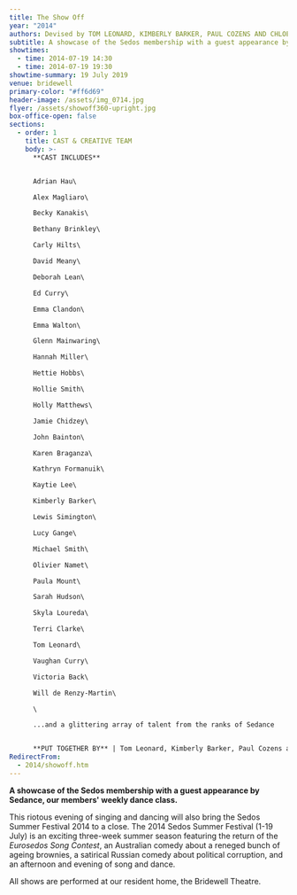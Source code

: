 ```yaml
---
title: The Show Off
year: "2014"
authors: Devised by TOM LEONARD, KIMBERLY BARKER, PAUL COZENS AND CHLOE FAINE
subtitle: A showcase of the Sedos membership with a guest appearance by Sedance
showtimes:
  - time: 2014-07-19 14:30
  - time: 2014-07-19 19:30
showtime-summary: 19 July 2019
venue: bridewell
primary-color: "#ff6d69"
header-image: /assets/img_0714.jpg
flyer: /assets/showoff360-upright.jpg
box-office-open: false
sections:
  - order: 1
    title: CAST & CREATIVE TEAM
    body: >-
      **CAST INCLUDES**


      Adrian Hau\

      Alex Magliaro\

      Becky Kanakis\

      Bethany Brinkley\

      Carly Hilts\

      David Meany\

      Deborah Lean\

      Ed Curry\

      Emma Clandon\

      Emma Walton\

      Glenn Mainwaring\

      Hannah Miller\

      Hettie Hobbs\

      Hollie Smith\

      Holly Matthews\

      Jamie Chidzey\

      John Bainton\

      Karen Braganza\

      Kathryn Formanuik\

      Kaytie Lee\

      Kimberly Barker\

      Lewis Simington\

      Lucy Gange\

      Michael Smith\

      Olivier Namet\

      Paula Mount\

      Sarah Hudson\

      Skyla Loureda\

      Terri Clarke\

      Tom Leonard\

      Vaughan Curry\

      Victoria Back\

      Will de Renzy-Martin\

      \

      ...and a glittering array of talent from the ranks of Sedance


      **PUT TOGETHER BY** | Tom Leonard, Kimberly Barker, Paul Cozens and Chloë Faine
RedirectFrom:
  - 2014/showoff.htm
---
```

**A showcase of the Sedos membership with a guest appearance by Sedance, our members' weekly dance class.**

This riotous evening of singing and dancing will also bring the Sedos Summer Festival 2014 to a close. The 2014 Sedos Summer Festival (1-19 July) is an exciting three-week summer season featuring the return of the *Eurosedos Song Contest*, an Australian comedy about a reneged bunch of ageing brownies, a satirical Russian comedy about political corruption, and an afternoon and evening of song and dance.

All shows are performed at our resident home, the Bridewell Theatre.
